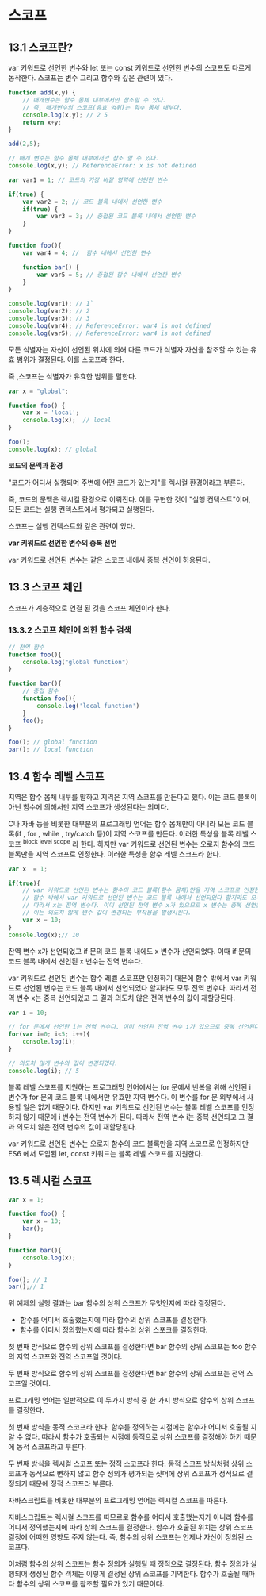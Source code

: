 # 스코프

## 13.1 스코프란?

var 키워드로 선언한 변수와 let 또는 const 키워드로 
선언한 변수의 스코프도 다르게 동작한다. 스코프는 변수 그리고 함수와 깊은 관련이 있다.

```javascript
function add(x,y) {
    // 매개변수는 함수 몸체 내부에서만 참조할 수 있다.
    // 즉, 매개변수의 스코프(유효 범위)는 함수 몸체 내부다.
    console.log(x,y); // 2 5
    return x+y;
}

add(2,5);

// 매개 변수는 함수 몸체 내부에서만 참조 할 수 있다.
console.log(x,y); // ReferenceError: x is not defined
```


```javascript
var var1 = 1; // 코드의 가장 바깥 영역에 선언한 변수

if(true) {
    var var2 = 2; // 코드 블록 내에서 선언한 변수
    if(true) {
        var var3 = 3; // 중첩된 코드 블록 내에서 선언한 변수
    }
}

function foo(){
    var var4 = 4; //  함수 내에서 선언한 변수

    function bar() {
        var var5 = 5; // 중첩된 함수 내에서 선언한 변수
    }
}

console.log(var1); // 1`
console.log(var2); // 2
console.log(var3); // 3
console.log(var4); // ReferenceError: var4 is not defined
console.log(var5); // ReferenceError: var4 is not defined
```

모든 식별자는 자신이 선언된 위치에 의해 다른 코드가 식별자 자신을 참조할 수 있는 유효 범위가 결정된다.
이를 스코프라 한다.

즉 ,스코프는 식별자가 유효한 범위를 말한다.

```javascript
var x = "global";

function foo() {
    var x = 'local';
    console.log(x);  // local
}

foo();
console.log(x); // global
```

**코드의 문맥과 환경**

"코드가 어디서 실행되며 주변에 어떤 코드가 있는지"를 렉시컬 환경이라고 부른다.

즉, 코드의 문맥은 렉시컬 환경으로 이뤄진다. 이를 구현한 것이 "실행 컨텍스트"이며,  모든 코드는 실행 컨텍스트에서 
평가되고 실행된다. 

스코프는 실행 컨텍스트와 깊은 관련이 있다.


**var 키워드로 선언한 변수의 중복 선언**

var 키워드로 선언된 변수는 같은 스코프 내에서 중복 선언이 허용된다. 

## 13.3 스코프 체인

스코프가 계층적으로 연결 된 것을 스코프 체인이라 한다.

### 13.3.2 스코프 체인에 의한 함수 검색

```javascript
// 전역 함수
function foo(){
    console.log("global function")
}

function bar(){
    // 중첩 함수
    function foo(){
        console.log('local function')
    }
    foo();
}

foo(); // global function
bar(); // local function
```

## 13.4 함수 레벨 스코프

지역은 함수 몸체 내부를 말하고 지역은 지역 스코프를 만든다고 했다.
이는 코드 블록이 아닌 함수에 의해서만 지역 스코프가 생성된다는 의미다.


C나 자바 등을 비롯한 대부분의 프로그래밍 언어는 함수 몸체만이 아니라 모든 코드 블록(if , for , while , try/catch 등)이
지역 스코프를 만든다. 이러한 특성을 블록 레벨 스코프 <sup>block level scope</sup> 라 한다.
하지만 var 키워드로 선언된 변수는 오로지 함수의 코드 블록만을 지역 스코프로 인정한다. 이러한 특성을 함수 레벨 스코프라 한다.

```javascript
var x  = 1;

if(true){
    // var 키워드로 선언된 변수는 함수의 코드 블록(함수 몸체)만을 지역 스코프로 인정한다.
    // 함수 박에서 var 키워드로 선언된 변수는 코드 블록 내에서 선언되었다 할지라도 모두 전역 변수다.
    // 따라서 x는 전역 변수다. 이미 선언된 전역 변수 x가 있으므로 x 변수는 중복 선언된다.
    // 이는 의도치 않게 변수 값이 변경되는 부작용을 발생시킨다.
    var x = 10;
}
console.log(x);// 10
```

잔역 변수 x가 선언되었고 if 문의 코드 블록 내에도 x 변수가 선언되었다.
이때 if 문의 코드 블록 내에서 선언된 x 변수는 전역 변수다. 

var 키워드로 선언된 변수는 함수 레벨 스코프만 인정하기 때문에 함수 밖에서 var 키워드로 선언된 변수는 코드 블록 내에서
선언되었다 할지라도 모두 전역 변수다. 따라서 전역 변수 x는 중복 선언되었고 그 결과 의도치 않은 전역 변수의 값이 재할당된다.

```javascript
var i = 10;

// for 문에서 선언한 i는 전역 변수다. 이미 선언된 전역 변수 i가 있으므로 중복 선언된다.
for(var i=0; i<5; i++){
    console.log(i);
}

// 의도치 않게 변수의 값이 변경되었다.
console.log(i); // 5
```

블록 레벨 스코프를 지원하는 프로그래밍 언어에서는 for 문에서 반복을 위해 선언된 i 변수가 for 문의 코드 블록 내에서만 
유효만 지역 변수다. 이 변수를 for 문 외부에서 사용할 일은 없기 때문이다. 
하지만 var 키워드로 선언된 변수는 블록 레벨 스코프를 인정하지 않기 때문에 i 변수는 전역 변수가 된다. 따라서 전역 변수 i는 
중복 선언되고 그 결과 의도치 않은 전역 변수의 값이 재할당된다.

var 키워드로 선언된 변수는 오로지 함수의 코드 블록만을 지역 스코프로 인정하지만 ES6 에서 도입된 let, const 키워드는 
블록 레벨 스코프를 지원한다.


## 13.5 렉시컬 스코프

```javascript
var x = 1;

function foo() {
    var x = 10;
    bar();
}

function bar(){
    console.log(x);
}

foo(); // 1
bar();// 1
```

위 예제의 실행 결과는 bar 함수의 상위 스코프가 무엇인지에 따라 결정된다. 

- 함수를 어디서 호출했는지에 따라 함수의 상위 스코프를 결정한다.
- 함수를 어디서 정의했는지에 따라 함수의 상위 스포크를 결정한다.

첫 번째 방식으로 함수의 상위 스코프를 결정한다면 bar 함수의 상위 스코프는 foo 함수의 지역 스코프와 전역 스코프일 것이다. 

두 번째 방식으로 함수의 상위 스코프를 결정한다면 bar 함수의 상위 스코프는 전역 스코프일 것이다.

프로그래밍 언어는 일반적으로 이 두가지 방식 중 한 가지 방식으로 함수의 상위 스코프를 결정한다. 

첫 번째 방식을 동적 스코프라 한다. 함수를 정의하는 시점에는 함수가 어디서 호출될 지 알 수 없다.
따라서 함수가 호출되는 시점에 동적으로 상위 스코프를 결정해야 하기 때문에 동적 스코프라고 부른다.

두 번째 방식을 렉시컬 스코프 또는 정적 스코프라 한다. 동적 스코프 방식처럼 상위 스코프가 동적으로 변하지 않고
함수 정의가 평가되는 싲머에 상위 스코프가 정적으로 결정되기 때문에 정적 스코프라 부른다.

자바스크립트를 비롯한 대부분의 프로그래밍 언어는 렉시컬 스코프를 따른다. 

자바스크립트는 렉시컬 스코프를 따므르로 함수를 어디서 호출했는지가 아니라 함수를 어디서 정의했는지에 따라 상위 스코프를 결정한다.
함수가 호출된 위치는 상위 스코프 결정에 어떠한 영향도 주지 않는다. 
즉, 함수의 상위 스코프는 언제나 자신이 정의된 스코프다. 

이처럼 함수의 상위 스코프는 함수 정의가 실행될 때 정적으로 결정된다. 함수 정의가 실행되어 생성된 함수 객체는
이렇게 결정된 상위 스코프를 기억한다. 함수가 호출될 때마다 함수의 상위 스코프를 참조할 필요가 있기 때문이다.

